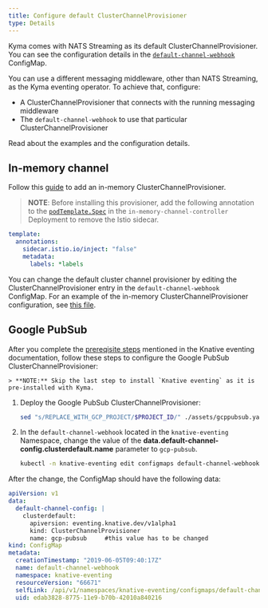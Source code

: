 ```yaml
---
title: Configure default ClusterChannelProvisioner
type: Details
---
```



Kyma comes with NATS Streaming as its default ClusterChannelProvisioner. You can see the configuration details in the [`default-channel-webhook`](../../resources/knative-eventing/charts/knative-eventing/templates/eventing.yaml) ConfigMap. 

You can use a different messaging middleware, other than NATS Streaming, as the Kyma eventing operator. 
To achieve that, configure:
- A ClusterChannelProvisioner that connects with the running messaging middleware 
- The `default-channel-webhook` to use that particular ClusterChannelProvisioner

Read about the examples and the configuration details. 

## In-memory channel
Follow this [guide](https://github.com/knative/eventing/tree/master/config/provisioners/in-memory-channel) to add an in-memory ClusterChannelProvisioner.

>**NOTE**: Before installing this provisioner, add the following annotation to the [`podTemplate.Spec`](https://github.com/knative/eventing/blob/master/config/provisioners/in-memory-channel/in-memory-channel.yaml#L107) in the `in-memory-channel-controller` Deployment to remove the Istio sidecar.

```yaml
template:
  annotations:
    sidecar.istio.io/inject: "false"
    metadata:
      labels: *labels
```

You can change the default cluster channel provisioner by editing the ClusterChannelProvisioner entry in the `default-channel-webhook` ConfigMap. For an example of the in-memory ClusterChannelProvisioner configuration, see [this file](https://github.com/knative/eventing/blob/master/config/400-default-channel-config.yaml).

## Google PubSub

After you complete the [prereqisite steps](https://github.com/knative/eventing/tree/release-0.5/contrib/gcppubsub/config#prerequisites) mentioned in the Knative eventing documentation, follow these steps to configure the Google PubSub ClusterChannelProvisioner:

    > **NOTE:** Skip the last step to install `Knative eventing` as it is pre-installed with Kyma.

1. Deploy the Google PubSub ClusterChannelProvisioner:

    ```bash
    sed "s/REPLACE_WITH_GCP_PROJECT/$PROJECT_ID/" ./assets/gcppubsub.yaml | kubectl apply -f -
    ```

2. In  the `default-channel-webhook` located in the `knative-eventing` Namespace, change the value of the **data.default-channel-config.clusterdefault.name** parameter to `gcp-pubsub`.

    ```bash
    kubectl -n knative-eventing edit configmaps default-channel-webhook
    ```

After the change, the ConfigMap should have the following data:

```yaml
apiVersion: v1
data:
  default-channel-config: |
    clusterdefault:
      apiversion: eventing.knative.dev/v1alpha1
      kind: ClusterChannelProvisioner
      name: gcp-pubsub     #this value has to be changed
kind: ConfigMap
metadata:
  creationTimestamp: "2019-06-05T09:40:17Z"
  name: default-channel-webhook
  namespace: knative-eventing
  resourceVersion: "66671"
  selfLink: /api/v1/namespaces/knative-eventing/configmaps/default-channel-webhook
  uid: edab3828-8775-11e9-b70b-42010a840216
```
